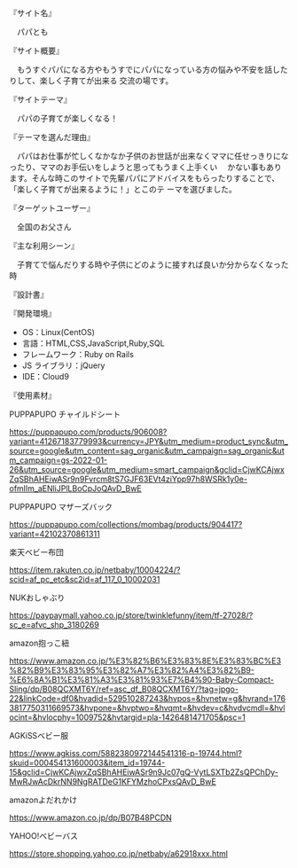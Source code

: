 『サイト名』

　パパとも

『サイト概要』

　もうすぐパパになる方やもうすでにパパになっている方の悩みや不安を話したりして、楽しく子育てが出来る
 交流の場です。

『サイトテーマ』

　パパの子育てが楽しくなる！

『テーマを選んだ理由』

　パパはお仕事が忙しくなかなか子供のお世話が出来なくママに任せっきりになったり、ママのお手伝いをしようと思ってもうまく上手くい
　かない事もあります。そんな時このサイトで先輩パパにアドバイスをもらったりすることで、「楽しく子育てが出来るように！」とこのテ
ーマを選びました。

『ターゲットユーザー』

　全国のお父さん

『主な利用シーン』

　子育てで悩んだりする時や子供にどのように接すれば良いか分からなくなった時

『設計書』



『開発環境』
- OS：Linux(CentOS)
- 言語：HTML,CSS,JavaScript,Ruby,SQL
- フレームワーク：Ruby on Rails
- JS ライブラリ：jQuery
- IDE：Cloud9

『使用素材』

PUPPAPUPO チャイルドシート

https://puppapupo.com/products/906008?variant=41267183779993&currency=JPY&utm_medium=product_sync&utm_source=google&utm_content=sag_organic&utm_campaign=sag_organic&utm_campaign=gs-2022-01-26&utm_source=google&utm_medium=smart_campaign&gclid=CjwKCAjwxZqSBhAHEiwASr9n9Fvrcm8tS7GJF63EVt4ziYpp97h8WSRk1y0e-ofmlIm_aENliJPlLBoCpJoQAvD_BwE

PUPPAPUPO マザーズバック

https://puppapupo.com/collections/mombag/products/904417?variant=42102370861311

楽天ベビー布団

https://item.rakuten.co.jp/netbaby/10004224/?scid=af_pc_etc&sc2id=af_117_0_10002031

NUKおしゃぶり

https://paypaymall.yahoo.co.jp/store/twinklefunny/item/tf-27028/?sc_e=afvc_shp_3180269

amazon抱っこ紐

https://www.amazon.co.jp/%E3%82%B6%E3%83%8E%E3%83%BC%E3%82%B9%E3%83%95%E3%82%A7%E3%82%A4%E3%82%B9-%E6%8A%B1%E3%81%A3%E3%81%93%E7%B4%90-Baby-Compact-Sling/dp/B08QCXMT6Y/ref=asc_df_B08QCXMT6Y/?tag=jpgo-22&linkCode=df0&hvadid=529510287243&hvpos=&hvnetw=g&hvrand=1763817750311669573&hvpone=&hvptwo=&hvqmt=&hvdev=c&hvdvcmdl=&hvlocint=&hvlocphy=1009752&hvtargid=pla-1426481471705&psc=1

AGKiSSベビー服

https://www.agkiss.com/5882380972144541316-p-19744.html?skuid=000454131600003&item_id=19744-15&gclid=CjwKCAjwxZqSBhAHEiwASr9n9Jc07gQ-VytLSXTb2ZsQPChDy-MwRJwAcDkrNN9NgRATDeG1KFYMzhoCPxsQAvD_BwE

amazonよだれかけ

https://www.amazon.co.jp/dp/B07B48PCDN

YAHOO!ベビーバス

https://store.shopping.yahoo.co.jp/netbaby/a62918xxx.html
